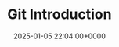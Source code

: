 ---
title: Git Introduction
description: 
slug: kafka-introduction
date: 2025-01-05 22:04:00+0000
image: cover.png
categories:
    - Git
tags:
    - Introduction
weight: 1       # You can add weight to some posts to override the default sorting (date descending)
---